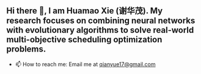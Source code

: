 ## Hi there 👋, I am Huamao Xie (谢华茂). My research focuses on combining neural networks with evolutionary algorithms to solve real-world multi-objective scheduling optimization problems.

<!--
**maomao0217/maomao0217** is a ✨ _special_ ✨ repository because its `README.md` (this file) appears on your GitHub profile.

Here are some ideas to get you started:
-->
<!--
- 🔭 I’m currently working on ...
- 🌱 I’m currently learning ...
- 👯 I’m looking to collaborate on ...
- 🤔 I’m looking for help with ...
- 💬 Ask me about ...
- 😄 Pronouns: ...
- ⚡ Fun fact: ...
-->
- 📫 How to reach me: Email me at [qianyue17@gmail.com](qianyue17@gmail.com)


